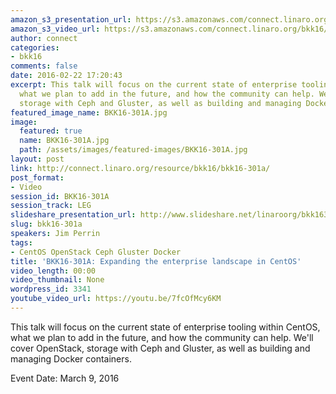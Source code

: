 ```yaml
---
amazon_s3_presentation_url: https://s3.amazonaws.com/connect.linaro.org/bkk16/Presentations/Wednesday/BKK16-301A.pdf
amazon_s3_video_url: https://s3.amazonaws.com/connect.linaro.org/bkk16/Videos/Wednesday/BKK16-301A%20Expanding%20the%20Enterprise%20Landscape%20in%20CentOS.mp4
author: connect
categories:
- bkk16
comments: false
date: 2016-02-22 17:20:43
excerpt: This talk will focus on the current state of enterprise tooling within CentOS,
  what we plan to add in the future, and how the community can help. We'll cover OpenStack,
  storage with Ceph and Gluster, as well as building and managing Docker containers.
featured_image_name: BKK16-301A.jpg
image:
  featured: true
  name: BKK16-301A.jpg
  path: /assets/images/featured-images/BKK16-301A.jpg
layout: post
link: http://connect.linaro.org/resource/bkk16/bkk16-301a/
post_format:
- Video
session_id: BKK16-301A
session_track: LEG
slideshare_presentation_url: http://www.slideshare.net/linaroorg/bkk16301a-expanding-the-enterprise-landscape-in-centos
slug: bkk16-301a
speakers: Jim Perrin
tags:
- CentOS OpenStack Ceph Gluster Docker
title: 'BKK16-301A: Expanding the enterprise landscape in CentOS'
video_length: 00:00
video_thumbnail: None
wordpress_id: 3341
youtube_video_url: https://youtu.be/7fcOfMcy6KM
---
```


This talk will focus on the current state of enterprise tooling within CentOS, what we plan to add in the future, and how the community can help. We'll cover OpenStack, storage with Ceph and Gluster, as well as building and managing Docker containers.

Event Date: March 9, 2016